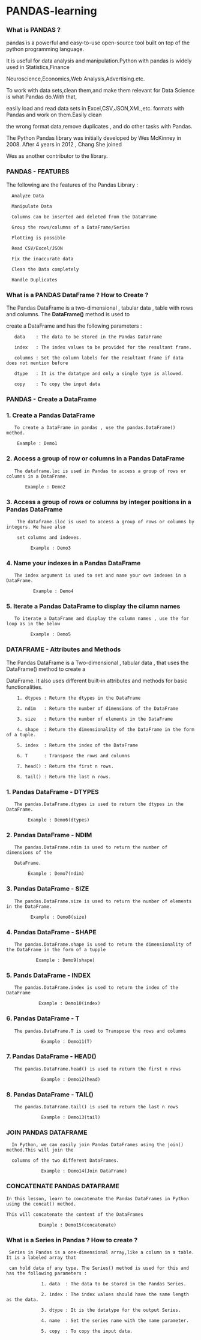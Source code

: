 # PANDAS-learning
### What is PANDAS ?
pandas is a powerful and easy-to-use open-source tool built on top of the python programming language.

It is useful for data analysis and manipulation.Python with pandas is widely used in Statistics,Finance

Neuroscience,Economics,Web Analysis,Advertising.etc.


To work with data sets,clean them,and make them relevant for Data Science is what Pandas do.With that,

easily load and read data sets in Excel,CSV,JSON,XML,etc. formats with Pandas and work on them.Easily clean 

the wrong format data,remove duplicates , and do other tasks with Pandas.


The Python Pandas library was initially developed by Wes McKinney in 2008. After 4 years in 2012 , Chang She joined 

Wes as another contributor to the library.

### PANDAS - FEATURES

The following are the features of the Pandas Library :

      Analyze Data

      Manipulate Data

      Columns can be inserted and deleted from the DataFrame

      Group the rows/columns of a DataFrame/Series

      Plotting is possible

      Read CSV/Excel/JSON

      Fix the inaccurate data

      Clean the Data completely

      Handle Duplicates

### What is a PANDAS DataFrame ? How to Create ?

The Pandas DataFrame is a two-dimensional , tabular data , table with rows and columns. The **DataFrame()** method is used to

create a DataFrame and has the following parameters :

       data    : The data to be stored in the Pandas DataFrame

       index   : The index values to be provided for the resultant frame.

       columns : Set the column labels for the resultant frame if data does not mention before

       dtype   : It is the datatype and only a single type is allowed.

       copy    : To copy the input data

### PANDAS - Create a DataFrame

### 1. Create a Pandas DataFrame

       To create a DataFrame in pandas , use the pandas.DataFrame() method.

        Example : Demo1

### 2. Access a group of row or columns in a Pandas DataFrame

       The dataframe.loc is used in Pandas to access a group of rows or columns in a DataFrame.

           Example : Demo2

### 3. Access a group of rows or columns by integer positions in a Pandas DataFrame

        The dataframe.iloc is used to access a group of rows or columns by integers. We have also 

        set columns and indexes.

             Example : Demo3

### 4. Name your indexes in a Pandas DataFrame

       The index argument is used to set and name your own indexes in a DataFrame. 

              Example : Demo4

### 5. Iterate a Pandas DataFrame to display the cilumn names

       To iterate a DataFrame and display the column names , use the for loop as in the below 

             Example : Demo5

### DATAFRAME - Attributes and Methods

The Pandas DataFrame is a Two-dimensional , tabular data , that uses the DataFrame() method to create a 

DataFrame. It also uses different built-in attributes and methods for basic functionalities. 

        1. dtypes : Return the dtypes in the DataFrame

        2. ndim   : Return the number of dimensions of the DataFrame

        3. size   : Return the number of elements in the DataFrame

        4. shape  : Return the dimensionality of the DataFrame in the form of a tuple.

        5. index  : Return the index of the DataFrame

        6. T      : Transpose the rows and columns

        7. head() : Return the first n rows.

        8. tail() : Return the last n rows.

### 1. Pandas DataFrame - DTYPES

       The pandas.DataFrame.dtypes is used to return the dtypes in the DataFrame.

            Example : Demo6(dtypes)

### 2. Pandas DataFrame - NDIM

       The pandas.DataFrame.ndim is used to return the number of dimensions of the

       DataFrame.

            Example : Demo7(ndim)

### 3. Pandas DataFrame - SIZE

       The pandas.DataFrame.size is used to return the number of elements in the DataFrame.

             Example : Demo8(size)  

### 4. Pandas DataFrame - SHAPE

       The pandas.DataFrame.shape is used to return the dimensionality of the DataFrame in the form of a tupple

               Example : Demo9(shape)

### 5. Pands DataFrame - INDEX

       The pandas.DataFrame.index is used to return the index of the DataFrame

                Example : Demo10(index)

### 6. Pandas DataFrame - T

       The pandas.DataFrame.T is used to Transpose the rows and columns

                 Example : Demo11(T)

### 7. Pandas DataFrame - HEAD()

       The pandas.DataFrame.head() is used to return the first n rows

                 Example : Demo12(head)

### 8. Pandas DataFrame - TAIL()

       The pandas.DataFrame.tail() is used to return the last n rows

                 Example : Demo13(tail)

### JOIN PANDAS DATAFRAME

      In Python, we can easily join Pandas DataFrames using the join() method.This will join the 

      columns of the two different DataFrames.

                 Example : Demo14(Join DataFrame)

### CONCATENATE PANDAS DATAFRAME

    In this lesson, learn to concatenate the Pandas DataFrames in Python using the concat() method.
    
    This will concatenate the content of the DataFrames

                Example : Demo15(concatenate)

### What is a Series in Pandas ? How to create ?

     Series in Pandas is a one-dimensional array,like a column in a table. It is a labeled array that

     can hold data of any type. The Series() method is used for this and has the following parameters :

                 1. data  : The data to be stored in the Pandas Series.

                 2. index : The index values should have the same length as the data.

                 3. dtype : It is the datatype for the output Series.

                 4. name  : Set the series name with the name parameter.

                 5. copy  : To copy the input data.
